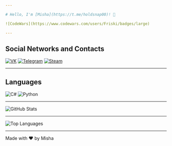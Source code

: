 ```yaml
---

# Hello, I'm [Misha](https://t.me/holdsnap00)! 👋

![CodeWars](https://www.codewars.com/users/Friski/badges/large)

---
```


## Social Networks and Contacts

[![VK](https://img.shields.io/badge/-VK-blue?style=flat-square&logo=vk)](https://vk.com/sharkdas)
[![Telegram](https://img.shields.io/badge/-Telegram-blue?style=flat-square&logo=telegram)](https://t.me/your_telegram_username)
[![Steam](https://img.shields.io/badge/-Steam-blue?style=flat-square&logo=steam)](https://steamcommunity.com/profiles/76561198322624145/)

---

## Languages

![C#](https://img.shields.io/badge/-C%23-239120?style=flat-square&logo=c-sharp)
![Python](https://img.shields.io/badge/-Python-3776AB?style=flat-square&logo=python&logoColor=white)

---

![GitHub Stats](https://github-readme-stats.vercel.app/api?username=DrinkVodkaPlayDotka&show_icons=true)

---

![Top Languages](https://github-readme-stats.vercel.app/api/top-langs/?username=DrinkVodkaPlayDotka&layout=compact)

---

Made with ❤️ by Misha
